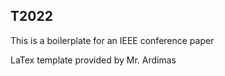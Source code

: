 ## T2022

This is a boilerplate for an IEEE conference paper

LaTex template provided by Mr. Ardimas
